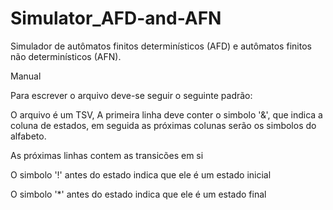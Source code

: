 # Simulator_AFD-and-AFN
Simulador de autômatos finitos determinísticos (AFD) e autômatos finitos não determinísticos (AFN).
<p>Manual</p>
<p>Para escrever o arquivo deve-se seguir o seguinte padrão:</p>
<p>O arquivo é um TSV, A primeira linha deve conter o simbolo '&', que indica a coluna de estados, em seguida as próximas colunas serão os simbolos do alfabeto.</p>
<p>As próximas linhas contem as transicões em si</p>
<p>O simbolo '!' antes do estado indica que ele é um estado inicial</p>
<p>O simbolo '*' antes do estado indica que ele é um estado final</p>
